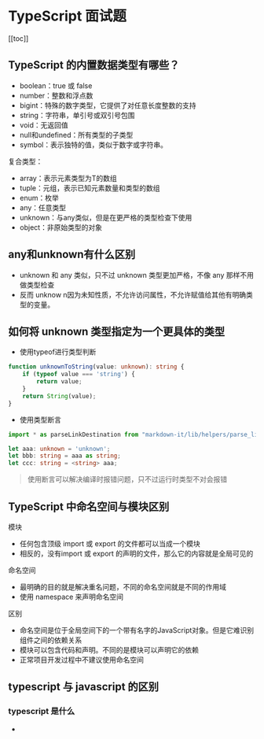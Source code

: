 # TypeScript 面试题

[[toc]]
## TypeScript 的内置数据类型有哪些？
* boolean：true 或 false
* number：整数和浮点数
* bigint：特殊的数字类型，它提供了对任意长度整数的支持
* string：字符串，单引号或双引号包围
* void：无返回值
* null和undefined：所有类型的子类型
* symbol：表示独特的值，类似于数字或字符串。  

复合类型：
* array：表示元素类型为T的数组
* tuple：元组，表示已知元素数量和类型的数组
* enum：枚举
* any：任意类型
* unknown：与any类似，但是在更严格的类型检查下使用
* object：非原始类型的对象

## any和unknown有什么区别
* unknown 和 any 类似，只不过 unknown 类型更加严格，不像 any 那样不用做类型检查
* 反而 unknow n因为未知性质，不允许访问属性，不允许赋值给其他有明确类型的变量。

## 如何将 unknown 类型指定为一个更具体的类型
* 使用typeof进行类型判断
```ts
function unknownToString(value: unknown): string {
    if (typeof value === 'string') {
        return value;
    }
    return String(value);
}
```
* 使用类型断言

```ts
import * as parseLinkDestination from "markdown-it/lib/helpers/parse_link_destination";

let aaa: unknown = 'unknown';
let bbb: string = aaa as string;
let ccc: string = <string> aaa;
```
> 使用断言可以解决编译时报错问题，只不过运行时类型不对会报错

## TypeScript 中命名空间与模块区别
模块
* 任何包含顶级 import 或 export 的文件都可以当成一个模块
* 相反的，没有import 或 export 的声明的文件，那么它的内容就是全局可见的

命名空间
* 最明确的目的就是解决重名问题，不同的命名空间就是不同的作用域
* 使用 namespace 来声明命名空间

区别
* 命名空间是位于全局空间下的一个带有名字的JavaScript对象。但是它难识别组件之间的依赖关系
* 模块可以包含代码和声明。不同的是模块可以声明它的依赖
* 正常项目开发过程中不建议使用命名空间

## typescript 与 javascript 的区别
### typescript 是什么
* 